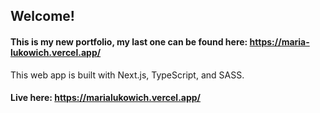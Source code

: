 ## Welcome!

#### This is my new portfolio, my last one can be found here: https://maria-lukowich.vercel.app/

This web app is built with Next.js, TypeScript, and SASS.

#### Live here: https://marialukowich.vercel.app/